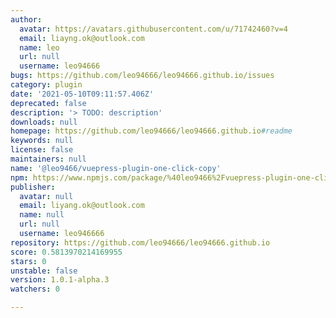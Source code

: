 ```yaml
---
author:
  avatar: https://avatars.githubusercontent.com/u/71742460?v=4
  email: liayng.ok@outlook.com
  name: leo
  url: null
  username: leo94666
bugs: https://github.com/leo94666/leo94666.github.io/issues
category: plugin
date: '2021-05-10T09:11:57.406Z'
deprecated: false
description: '> TODO: description'
downloads: null
homepage: https://github.com/leo94666/leo94666.github.io#readme
keywords: null
license: false
maintainers: null
name: '@leo9466/vuepress-plugin-one-click-copy'
npm: https://www.npmjs.com/package/%40leo9466%2Fvuepress-plugin-one-click-copy
publisher:
  avatar: null
  email: liyang.ok@outlook.com
  name: null
  url: null
  username: leo946666
repository: https://github.com/leo94666/leo94666.github.io
score: 0.5813970214169955
stars: 0
unstable: false
version: 1.0.1-alpha.3
watchers: 0

---
```


